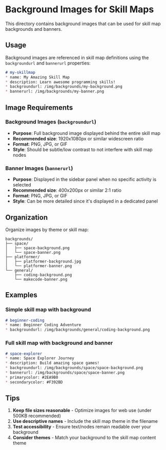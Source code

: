 # Background Images for Skill Maps

This directory contains background images that can be used for skill map backgrounds and banners.

## Usage

Background images are referenced in skill map definitions using the `backgroundurl` and `bannerurl` properties:

```markdown
# my-skillmap
* name: My Amazing Skill Map
* description: Learn awesome programming skills!
* backgroundurl: /img/backgrounds/my-background.png
* bannerurl: /img/backgrounds/my-banner.png
```

## Image Requirements

### Background Images (`backgroundurl`)
- **Purpose**: Full background image displayed behind the entire skill map
- **Recommended size**: 1920x1080px or similar widescreen ratio
- **Format**: PNG, JPG, or GIF
- **Style**: Should be subtle/low contrast to not interfere with skill map nodes

### Banner Images (`bannerurl`)
- **Purpose**: Displayed in the sidebar panel when no specific activity is selected
- **Recommended size**: 400x200px or similar 2:1 ratio
- **Format**: PNG, JPG, or GIF
- **Style**: Can be more detailed since it's displayed in a dedicated panel

## Organization

Organize images by theme or skill map:

```
backgrounds/
├── space/
│   ├── space-background.png
│   └── space-banner.png
├── platformer/
│   ├── platformer-background.jpg
│   └── platformer-banner.png
└── general/
    ├── coding-background.png
    └── makecode-banner.png
```

## Examples

### Simple skill map with background
```markdown
# beginner-coding
* name: Beginner Coding Adventure
* backgroundurl: /img/backgrounds/general/coding-background.png
```

### Full skill map with background and banner
```markdown
# space-explorer
* name: Space Explorer Journey
* description: Build amazing space games!
* backgroundurl: /img/backgrounds/space/space-background.png
* bannerurl: /img/backgrounds/space/space-banner.png
* primarycolor: #2EA9B0
* secondarycolor: #F392BD
```

## Tips

1. **Keep file sizes reasonable** - Optimize images for web use (under 500KB recommended)
2. **Use descriptive names** - Include the skill map theme in the filename
3. **Test accessibility** - Ensure text/nodes remain readable over your background
4. **Consider themes** - Match your background to the skill map content theme